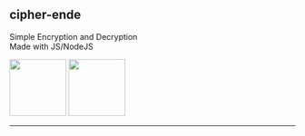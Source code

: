 
<p align="center"><h2>cipher-ende</h2></p>

Simple Encryption and Decryption<br>
Made with JS/NodeJS



<img src="https://images.g2crowd.com/uploads/product/image/large_detail/large_detail_f0b606abb6d19089febc9faeeba5bc05/nodejs-development-services.png" style="width:100px; display:inline-block;"> <img src="https://www.computerhope.com/jargon/j/javascript.png" style="width:100px; display:inline-block;">
<hr />


